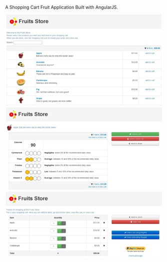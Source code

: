 A Shopping Cart Fruit Application Built with AngularJS.

![image](https://github.com/niuyuzhou/OnlineFruitsShop/blob/master/store.jpg)
![image](https://github.com/niuyuzhou/OnlineFruitsShop/blob/master/product.jpg)
![image](https://github.com/niuyuzhou/OnlineFruitsShop/blob/master/cart.jpg)
